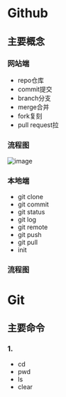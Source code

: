 # Github

## 主要概念
### 网站端
* repo仓库
* commit提交
* branch分支
* merge合并
* fork复刻
* pull request拉
### 流程图

![image](https://github.com/Kingxiao/kingxiao-s-learning-notes.github.io/blob/master/%E4%B8%8B%E8%BD%BD%20(1).png)

### 本地端
* git clone
* git commit
* git status
* git log
* git remote
* git push
* git pull
* init
### 流程图

# Git
## 主要命令
### 1.
* cd
* pwd
* ls
* clear
